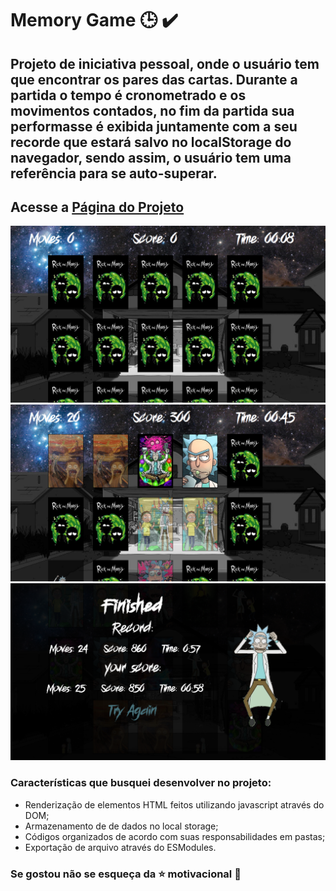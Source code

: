 # Memory Game :clock3: :heavy_check_mark: 



## Projeto de iniciativa pessoal, onde o usuário tem que encontrar os pares das cartas. Durante a partida o tempo é cronometrado  e os movimentos contados, no fim da partida sua performasse é exibida juntamente com a seu recorde que estará salvo no localStorage do navegador, sendo assim, o usuário tem uma referência para se auto-superar.

## Acesse a <a href="https://gonzagadavid.github.io/memory-card-game/" target="_blank" >Página do Projeto</a>

<img src="./public/images/readme1.png">

<img src="./public/images/readme2.png">

<img src="./public/images/readme3.png">



### Características que busquei desenvolver no projeto:

- Renderização de elementos HTML feitos utilizando javascript através do DOM;
- Armazenamento de de dados no local storage;
- Códigos organizados de acordo com suas responsabilidades em pastas;
- Exportação de arquivo através do ESModules.



### Se gostou não se esqueça da :star: motivacional :grimacing: ​
